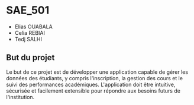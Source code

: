 # SAE_501
- Elias OUABALA
- Celia REBIAI
- Tedj SALHI


## But du projet

Le but de ce projet est de développer une application capable de gérer les données des étudiants, y compris l'inscription, la gestion des cours et le suivi des performances académiques. L'application doit être intuitive, sécurisée et facilement extensible pour répondre aux besoins futurs de l'institution.

